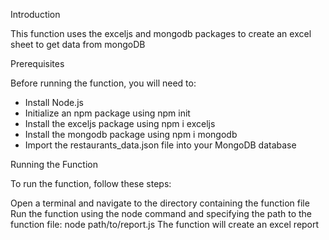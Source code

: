 ﻿Introduction

This function uses the exceljs and mongodb packages to create an excel sheet to get data from mongoDB

Prerequisites

Before running the function, you will need to:

 - Install Node.js
 - Initialize an npm package using npm init
 - Install the exceljs package using npm i exceljs
 - Install the mongodb package using npm i mongodb
 - Import the restaurants_data.json file into your MongoDB database

Running the Function

To run the function, follow these steps:

Open a terminal and navigate to the directory containing the function file
Run the function using the node command and specifying the path to the function file: node path/to/report.js
The function will create an excel report

